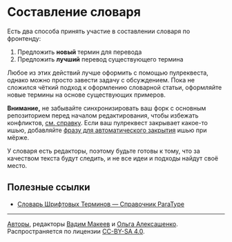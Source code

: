 # Составление словаря

Есть два способа принять участие в составлении словаря по фронтенду:

1. Предложить **новый** термин для перевода
2. Предложить **лучший** перевод существующего термина

Любое из этих действий лучше оформить с помощью пулреквеста, однако можно просто завести задачу с обсуждением. Пока не сложился чёткий подход к оформлению словарной статьи, оформляйте новые термины на основе существующих примеров.

**Внимание,** не забывайте синхронизировать ваш форк с основным репозиторием перед началом редактирования, чтобы избежать конфликтов, [см. справку](//help.github.com/articles/syncing-a-fork). Если ваш пулреквест закрывает какое-то ишью, добавляйте [фразу для автоматического закрытия](//help.github.com/articles/closing-issues-using-keywords/) ишью при мёрже.

У словаря есть редакторы, поэтому будьте готовы к тому, что за качеством текста будут следить, и не все идеи и подходы найдут своё место.

## Полезные ссылки

- [Словарь Шрифтовых Терминов — Справочник ParaType](http://www.paratype.ru/help/term/)

---
[Авторы](https://github.com/web-standards-ru/dictionary/graphs/contributors), редакторы [Вадим Макеев](http://pepelsbey.net) и [Ольга Алексашенко](http://engelside.net/portfolio/). Распространяется по лицензии [CC-BY-SA 4.0](https://creativecommons.org/licenses/by-sa/4.0/deed.ru).
